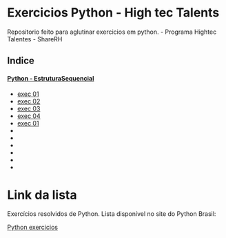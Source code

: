 # Exercicios Python - High tec Talents 

<p> Repositorio feito para aglutinar exercicios em python. -  Programa Hightec Talentes - ShareRH </p>

## Indice 

<h4> <a href= "https://wiki.python.org.br/EstruturaSequencial"> Python - EstruturaSequencial </a></h4>
<ul> 
<li><a href = "" > exec 01 </a> </li>
<li><a href = "" > exec 02 </a> </li>
<li><a href = "" > exec 03 </a> </li>
<li><a href = "" > exec 04 </a> </li>
<li><a href = "" > exec 01 </a> </li>
<li><a href = "" > </a> </li>
<li><a href = "" > </a> </li>
<li><a href = "" > </a> </li>
<li><a href = "" > </a> </li>
<li><a href = "" > </a> </li>
<li><a href = "" > </a> </li>

</ul>

# Link da lista 

<p>Exercícios resolvidos de Python. Lista disponível no site do Python Brasil:</p>
<p><a href= "https://wiki.python.org.br/ListaDeExercicios"> Python exercicios </a></p>
